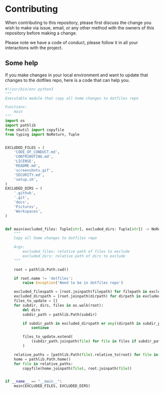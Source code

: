 # Contributing

When contributing to this repository, please first discuss the change you wish to make via issue,
email, or any other method with the owners of this repository before making a change.

Please note we have a code of conduct, please follow it in all your interactions with the project.

## Some help

If you make changes in your local environment and want to update that changes to the dotfiles repo, here is a code that can help you.

```python
#!/usr/bin/env python3
"""
Executable module that copy all home changes to dotfiles repo

Functions:
    main
"""
import os
import pathlib
from shutil import copyfile
from typing import NoReturn, Tuple


EXCLUDED_FILES = (
    'CODE_OF_CONDUCT.md',
    'CONTRIBUTING.md',
    'LICENSE',
    'README.md',
    'screenshots.gif',
    'SECURITY.md',
    'setup.sh',
)
EXCLUDED_DIRS = (
    '.github',
    '.git',
    'docs',
    'Pictures',
    'Workspaces',
)


def main(excluded_files: Tuple[str], excluded_dirs: Tuple[str]) -> NoReturn:
    """
    Copy all home changes to dotfiles repo

    Args:
        excluded_files: relative path of files to exclude
        excluded_dirs: relative path of dirs to exclude
    """

    root = pathlib.Path.cwd()

    if root.name != 'dotfiles':
        raise Exception('Need to be in dotfiles repo')

    excluded_filespath = [root.joinpath(filepath) for filepath in excluded_files]
    excluded_dirspath = [root.joinpath(dirpath) for dirpath in excluded_dirs]
    files_to_update = []
    for subdir, dirs, files in os.walk(root):
        del dirs
        subdir_path = pathlib.Path(subdir)

        if subdir_path in excluded_dirspath or any((dirpath in subdir_path.parents for dirpath in excluded_dirspath)):
            continue

        files_to_update.extend(
            (subdir_path.joinpath(file) for file in files if subdir_path.joinpath(file) not in excluded_filespath)
        )

    relative_paths = [pathlib.Path(file).relative_to(root) for file in files_to_update]
    home = pathlib.Path.home()
    for file in relative_paths:
        copyfile(home.joinpath(file), root.joinpath(file))


if __name__ == "__main__":
    main(EXCLUDED_FILES, EXCLUDED_DIRS)
```

